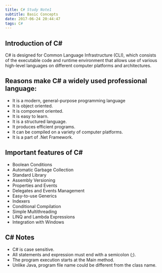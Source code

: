 ```yaml
---
title: C# Study Note1
subtitle: Basic Concepts
date: 2017-06-24 20:44:47
tags: C#
---
```

## Introduction of C#

C# is designed for Common Language Infrastructure (CLI), which consists of the executable code and runtime environment that allows use of various high-level languages on different computer platforms and architectures.

## Reasons make C# a widely used professional language:
* It is a modern, general-purpose programming language
* It is object oriented.
* It is component oriented.
* It is easy to learn.
* It is a structured language.
* It produces efficient programs.
* It can be compiled on a variety of computer platforms.
* It is a part of .Net Framework.

## Important features of C#
* Boolean Conditions
* Automatic Garbage Collection
* Standard Library
* Assembly Versioning
* Properties and Events
* Delegates and Events Management
* Easy-to-use Generics
* Indexers
* Conditional Compilation
* Simple Multithreading
* LINQ and Lambda Expressions
* Integration with Windows

## C# Notes
* C# is case sensitive.
* All statements and expression must end with a semicolon (;).
* The program execution starts at the Main method.
* Unlike Java, program file name could be different from the class name.



